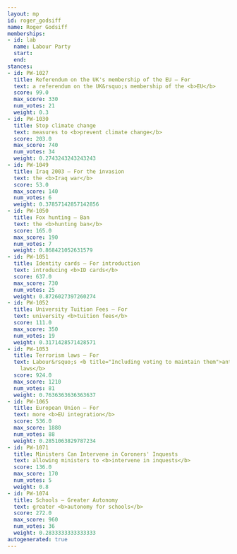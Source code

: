 ```yaml
---
layout: mp
id: roger_godsiff
name: Roger Godsiff
memberships:
- id: lab
  name: Labour Party
  start: 
  end: 
stances:
- id: PW-1027
  title: Referendum on the UK's membership of the EU — For
  text: a referendum on the UK&rsquo;s membership of the <b>EU</b>
  score: 99.0
  max_score: 330
  num_votes: 21
  weight: 0.3
- id: PW-1030
  title: Stop climate change
  text: measures to <b>prevent climate change</b>
  score: 203.0
  max_score: 740
  num_votes: 34
  weight: 0.2743243243243243
- id: PW-1049
  title: Iraq 2003 — For the invasion
  text: the <b>Iraq war</b>
  score: 53.0
  max_score: 140
  num_votes: 6
  weight: 0.37857142857142856
- id: PW-1050
  title: Fox hunting — Ban
  text: the <b>hunting ban</b>
  score: 165.0
  max_score: 190
  num_votes: 7
  weight: 0.868421052631579
- id: PW-1051
  title: Identity cards — For introduction
  text: introducing <b>ID cards</b>
  score: 637.0
  max_score: 730
  num_votes: 25
  weight: 0.8726027397260274
- id: PW-1052
  title: University Tuition Fees — For
  text: university <b>tuition fees</b>
  score: 111.0
  max_score: 350
  num_votes: 19
  weight: 0.3171428571428571
- id: PW-1053
  title: Terrorism laws — For
  text: Labour&rsquo;s <b title="Including voting to maintain them">anti-terrorism
    laws</b>
  score: 924.0
  max_score: 1210
  num_votes: 81
  weight: 0.7636363636363637
- id: PW-1065
  title: European Union — For
  text: more <b>EU integration</b>
  score: 536.0
  max_score: 1880
  num_votes: 88
  weight: 0.2851063829787234
- id: PW-1071
  title: Ministers Can Intervene in Coroners' Inquests
  text: allowing ministers to <b>intervene in inquests</b>
  score: 136.0
  max_score: 170
  num_votes: 5
  weight: 0.8
- id: PW-1074
  title: Schools — Greater Autonomy
  text: greater <b>autonomy for schools</b>
  score: 272.0
  max_score: 960
  num_votes: 36
  weight: 0.2833333333333333
autogenerated: true
---
```

